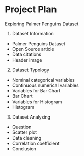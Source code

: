 # Project Plan

Exploring Palmer Penguins Dataset

1. Dataset Information

- Palmer Penguins Dataset
- Open Source article
- Data citations
- Header image

2. Dataset Typology

- Nominal categorical variables
- Continuous numerical variables
- Variables for Bar Chart
- Bar Chart
- Variables for Histogram
- Histogram

3. Dataset Analysing

- Question
- Scatter plot 
- Data cleaning
- Correlation coefficient
- Conclusion